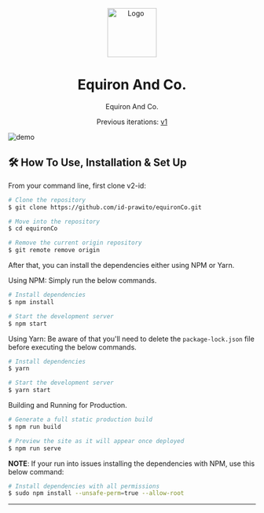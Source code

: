 <div align="center">
  <img alt="Logo" src="https://github.com/user-attachments/assets/a0908433-24c1-4490-a685-641355113fe4" width="100" />
</div>
<h1 align="center">
  Equiron And Co.
</h1>
<p align="center">
  Equiron And Co.
</p>
<p align="center">
  Previous iterations:
  <a href="" target="_blank">v1</a>
</p>

![demo](https://github.com/user-attachments/assets/210de911-988a-44df-ac09-d2beb1d9772b)

## 🛠 How To Use, Installation & Set Up

From your command line, first clone v2-id:

```bash
# Clone the repository
$ git clone https://github.com/id-prawito/equironCo.git

# Move into the repository
$ cd equironCo

# Remove the current origin repository
$ git remote remove origin
```

After that, you can install the dependencies either using NPM or Yarn.

Using NPM: Simply run the below commands.

```bash
# Install dependencies
$ npm install

# Start the development server
$ npm start
```

Using Yarn: Be aware of that you'll need to delete the `package-lock.json` file before executing the below commands.

```bash
# Install dependencies
$ yarn

# Start the development server
$ yarn start
```

Building and Running for Production.

```bash
# Generate a full static production build
$ npm run build

# Preview the site as it will appear once deployed
$ npm run serve
```

**NOTE**:
If your run into issues installing the dependencies with NPM, use this below command:

```bash
# Install dependencies with all permissions
$ sudo npm install --unsafe-perm=true --allow-root
```

---
